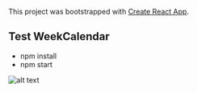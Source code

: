 This project was bootstrapped with [Create React App](https://github.com/facebookincubator/create-react-app).

## Test WeekCalendar

- npm install
- npm start

![alt text](https://raw.githubusercontent.com/kirill-kuparev/clendar-test/master/public/img/previewPure.png)